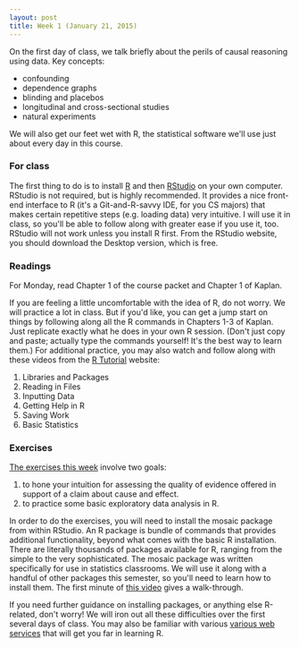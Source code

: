 ```yaml
---
layout: post
title: Week 1 (January 21, 2015)
---
```


On the first day of class, we talk briefly about the perils of causal reasoning using data.  Key concepts:  
* confounding  
* dependence graphs  
* blinding and placebos  
* longitudinal and cross-sectional studies  
* natural experiments  

We will also get our feet wet with R, the statistical software we'll use just about every day in this course.


### For class

The first thing to do is to install [R](http://www.r-project.org) and then [RStudio](http://www.rstudio.org) on your own computer.  RStudio is not required, but is highly recommended.  It provides a nice front-end interface to R (it's a Git-and-R-savvy IDE, for you CS majors) that makes certain repetitive steps (e.g. loading data) very intuitive.   I will use it in class, so you'll be able to follow along with greater ease if you use it, too.  RStudio will not work unless you install R first.  From the RStudio website, you should download the Desktop version, which is free.

### Readings 
For Monday, read Chapter 1 of the course packet and Chapter 1 of Kaplan.  

If you are feeling a little uncomfortable with the idea of R, do not worry.  We will practice a lot in class.  But if you'd like, you can get a jump start on things by following along all the R commands in Chapters 1-3 of Kaplan.  Just replicate exactly what he does in your own R session.  (Don't just copy and paste; actually type the commands yourself!  It's the best way to learn them.)  For additional practice, you may also watch and follow along with these videos from the [R Tutorial](http://dist.stat.tamu.edu/pub/rvideos/) website:
1. Libraries and Packages
2. Reading in Files
3. Inputting Data
4. Getting Help in R
5. Saving Work
6. Basic Statistics


### Exercises  
[The exercises this week](/exercises/exercises01-SDS325.pdf) involve two goals:  
1. to hone your intuition for assessing the quality of evidence offered in support of a claim about cause and effect.  
2. to practice some basic exploratory data analysis in R.  

In order to do the exercises, you will need to install the mosaic package from within RStudio.  An R package is bundle of commands that provides additional functionality, beyond what comes with the basic R installation.  There are literally thousands of packages available for R, ranging from the simple to the very sophisticated.  The mosaic package was written specifically for use in statistics classrooms.  We will use it along with a handful of other packages this semester, so you'll need to learn how to install them.  The first minute of [this video](https://www.youtube.com/watch?v=u1r5XTqrCTQ) gives a walk-through.

If you need further guidance on installing packages, or anything else R-related, don't worry!  We will iron out all these difficulties over the first several days of class.  You may also be familiar with various [various web services](http://lmgtfy.com/?q=install+package+RStudio) that will get you far in learning R.

